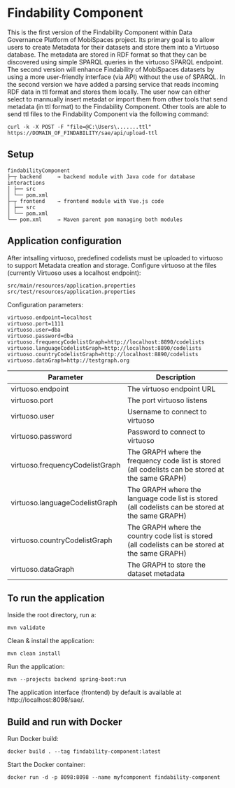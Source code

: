 # Findability Component
This is the first version of the Findability Component within Data Governance Platform of MobiSpaces project. Its primary goal is to allow users to create Metadata for their datasets and store them into a Virtuoso database. The metadata are stored in RDF format so that they can be discovered using simple SPARQL queries in the virtuoso SPARQL endpoint. The second version will enhance Findability of MobiSpaces datasets by using a more user-friendly interface (via API) without the use of SPARQL. 
In the second version we have added a parsing service that reads incoming RDF data in ttl format and stores them locally. The user now can either select to mannually insert metadat or import them from other tools that send metadata (in ttl format) to the Findability Component. Other tools are able to send ttl files to the Findability Component via the following command: 
```
curl -k -X POST -F "file=@C:\Users\.......ttl" https://DOMAIN_OF_FINDABILITY/sae/api/upload-ttl
```
## Setup

```
findabilityComponent
├─┬ backend     → backend module with Java code for database interactions
│ ├── src
│ └── pom.xml
├─┬ frontend    → frontend module with Vue.js code
│ ├── src
│ └── pom.xml
└── pom.xml     → Maven parent pom managing both modules
```

## Application configuration
After intsalling virtuoso, predefined codelists must be uploaded to virtuoso to support Metadata creation and storage.
Configure virtuoso at the files (currently Virtuoso uses a localhost endpoint):

```
src/main/resources/application.properties
src/test/resources/application.properties
```

Configuration parameters:

```
virtuoso.endpoint=localhost
virtuoso.port=1111
virtuoso.user=dba
virtuoso.password=dba
virtuoso.frequencyCodelistGraph=http://localhost:8890/codelists
virtuoso.languageCodelistGraph=http://localhost:8890/codelists
virtuoso.countryCodelistGraph=http://localhost:8890/codelists
virtuoso.dataGraph=http://testgraph.org
```

| Parameter              | Description |
| ---- | ----|
| virtuoso.endpoint      | The virtuoso endpoint URL |
| virtuoso.port          | The port virtuoso listens | 
| virtuoso.user          | Username to connect to virtuoso |
| virtuoso.password      | Password to connect to virtuoso |
| virtuoso.frequencyCodelistGraph | The GRAPH where the frequency code list is stored (all codelists can be stored at the same GRAPH)|
| virtuoso.languageCodelistGraph | The GRAPH where the language code list is stored  (all codelists can be stored at the same GRAPH)|
| virtuoso.countryCodelistGraph | The GRAPH where the country code list is stored  (all codelists can be stored at the same GRAPH)|
| virtuoso.dataGraph     | The GRAPH to store the dataset metadata |

## To run the application 

Inside the root directory, run a: 

```
mvn validate
```

Clean & install the application: 

```
mvn clean install
```

Run the application:

```
mvn --projects backend spring-boot:run
```

The application interface (frontend) by default is available at http://localhost:8098/sae/.

## Build and run with Docker

Run Docker build:

```
docker build . --tag findability-component:latest
```

Start the Docker container:

```
docker run -d -p 8098:8098 --name myfcomponent findability-component
```

